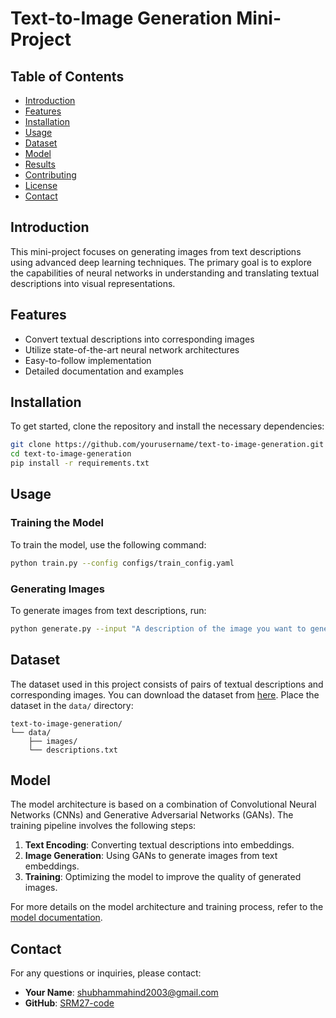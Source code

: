 
# Text-to-Image Generation Mini-Project

## Table of Contents

- [Introduction](#introduction)
- [Features](#features)
- [Installation](#installation)
- [Usage](#usage)
- [Dataset](#dataset)
- [Model](#model)
- [Results](#results)
- [Contributing](#contributing)
- [License](#license)
- [Contact](#contact)

## Introduction

This mini-project focuses on generating images from text descriptions using advanced deep learning techniques. The primary goal is to explore the capabilities of neural networks in understanding and translating textual descriptions into visual representations.

## Features

- Convert textual descriptions into corresponding images
- Utilize state-of-the-art neural network architectures
- Easy-to-follow implementation
- Detailed documentation and examples

## Installation

To get started, clone the repository and install the necessary dependencies:

```bash
git clone https://github.com/yourusername/text-to-image-generation.git
cd text-to-image-generation
pip install -r requirements.txt
```

## Usage

### Training the Model

To train the model, use the following command:

```bash
python train.py --config configs/train_config.yaml
```

### Generating Images

To generate images from text descriptions, run:

```bash
python generate.py --input "A description of the image you want to generate" --output output_image.png
```

## Dataset

The dataset used in this project consists of pairs of textual descriptions and corresponding images. You can download the dataset from [here](link_to_dataset). Place the dataset in the `data/` directory:

```
text-to-image-generation/
└── data/
    ├── images/
    └── descriptions.txt
```

## Model

The model architecture is based on a combination of Convolutional Neural Networks (CNNs) and Generative Adversarial Networks (GANs). The training pipeline involves the following steps:

1. **Text Encoding**: Converting textual descriptions into embeddings.
2. **Image Generation**: Using GANs to generate images from text embeddings.
3. **Training**: Optimizing the model to improve the quality of generated images.

For more details on the model architecture and training process, refer to the [model documentation](docs/model.md).

## Contact

For any questions or inquiries, please contact:

- **Your Name**: shubhammahind2003@gmail.com
- **GitHub**: [SRM27-code](https://github.com/SRM27-code)
